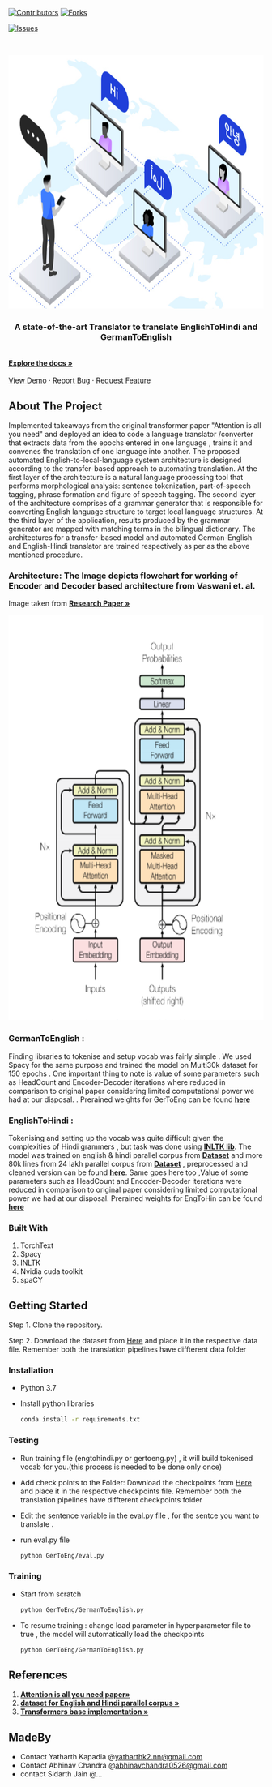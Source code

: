 <!--
*** Thanks for checking out the Best-README-Template. If you have a suggestion
*** that would make this better, please fork the repo and create a pull request
*** or simply open an issue with the tag "enhancement".
*** Thanks again! Now go create something AMAZING! :D
-->



<!-- PROJECT SHIELDS -->
<!--
*** I'm using markdown "reference style" links for readability.
*** Reference links are enclosed in brackets [ ] instead of parentheses ( ).
*** See the bottom of this document for the declaration of the reference variables
*** for contributors-url, forks-url, etc. This is an optional, concise syntax you may use.
*** https://www.markdownguide.org/basic-syntax/#reference-style-links
-->
[![Contributors][contributors-shield]][contributors-url]
[![Forks][forks-shield]][forks-url]
<!--[![Stargazers][stars-shield]][stars-url]-->
[![Issues][issues-shield]][issues-url]




<!-- PROJECT LOGO -->
<br />
<p align="center">
  <a href="https://github.com/yatharthk2/SPRECHEN">
    <img src="https://github.com/yatharthk2/SPRECHEN/blob/master/IVG/head_image.png" alt="Logo" width="1080" height="500">
  </a>

  <p align="center">
    <h3 align="center">A state-of-the-art Translator to translate EnglishToHindi and GermanToEnglish </h3>
    <br />
    <a href="https://github.com/yatharthk2/SPRECHEN"><strong>Explore the docs »</strong></a>
    <br />
    <br />
    <a href="https://github.com/yatharthk2/SPRECHEN/blob/master/result.jpg">View Demo</a>
    ·
    <a href="https://github.com/yatharthk2/SPRECHEN/issues">Report Bug</a>
    ·
    <a href="https://github.com/yatharthk2/SPRECHEN/issues">Request Feature</a>
  </p>
</p>

<!-- ABOUT THE PROJECT -->
## About The Project



Implemented takeaways from the original transformer paper "Attention is all you need" and deployed an idea to code a language translator /converter that extracts data from the epochs entered in one language  , trains it and convenes the translation of one language into another. 
The proposed automated English-to-local-language system architecture is designed according to the transfer-based approach to automating translation. At the first layer of the architecture is a natural language processing tool that performs morphological analysis: sentence tokenization, part-of-speech tagging, phrase formation and figure of speech tagging. The second layer of the architecture comprises of a grammar generator that is responsible for converting English language structure to target local language structures. At the 
third layer of the application, results produced by the grammar generator are mapped with matching terms in the bilingual dictionary. The  architectures  for a transfer-based 
model and automated German-English and English-Hindi translator are trained respectively as per as the above mentioned procedure. 

### Architecture: The Image depicts flowchart for working of Encoder and Decoder based architecture from Vaswani et. al.
Image taken from 
<a href="https://arxiv.org/pdf/1706.03762.pdf"><strong>Research Paper »</strong></a>

<img src="https://github.com/yatharthk2/SPRECHEN/blob/master/IVG/arch_image.png" alt="Logo" width="800" height="800">

### GermanToEnglish : 
Finding libraries to tokenise and setup vocab was fairly simple . We used Spacy for the same purpose and trained the model on Multi30k dataset for 150 epochs .
One important thing to note is 
value of some parameters such as HeadCount and Encoder-Decoder iterations where reduced in comparison to original paper 
considering limited computational power we had at our disposal.
. Prerained weights for GerToEng can be found 
<a href="https://drive.google.com/drive/folders/1Mqy2gOyDwlv-MeqNqAFeRnVsGg7obLYg?usp=sharing"><strong>here</strong></a>

### EnglishToHindi : 
Tokenising and setting up the vocab was quite difficult given the complexities of Hindi grammers , but task was done using 
<a href="https://github.com/goru001/inltk"><strong>INLTK lib</strong></a>.
The model was trained on english & hindi parallel corpus from 
<a href="https://www.kaggle.com/aiswaryaramachandran/hindienglish-corpora"><strong>Dataset</strong></a>
and more 80k lines from 24 lakh parallel corpus from 
<a href="http://lotus.kuee.kyoto-u.ac.jp/WAT/indic-multilingual/index.html"><strong>Dataset</strong></a> , preprocessed and cleaned version can be found 
<a href="https://drive.google.com/drive/folders/1ZezM4OWqsdPhYHQdbgmzaIP2BzDSNaKM?usp=sharing"><strong>here</strong></a>.
Same goes here too ,Value of some parameters such as HeadCount and Encoder-Decoder 
iterations were reduced in comparison to original paper considering limited computational power we had at our disposal.
Prerained weights for EngToHin can be found 
<a href="https://drive.google.com/drive/folders/1dtSJcRFfTNLR0x4VmKUR32vbRQUZejwg?usp=sharing"><strong>here</strong></a>

### Built With
1) TorchText
2) Spacy
3) INLTK
4) Nvidia cuda toolkit
5) spaCY



<!-- GETTING STARTED -->
## Getting Started

Step 1. Clone the repository.

Step 2. Download the dataset from <a href="https://drive.google.com/drive/folders/1ZezM4OWqsdPhYHQdbgmzaIP2BzDSNaKM?usp=sharing">Here</a> and place it in the respective data  file. Remember both the translation pipelines have diffterent data folder

### Installation

* Python 3.7
  
* Install python libraries
  ```sh
  conda install -r requirements.txt
  ```
### Testing
* Run training file (engtohindi.py or gertoeng.py) , it will build tokenised vocab for you.(this process is needed to be done only once) 

* Add check points to the Folder:
   Download the checkpoints from <a href="https://drive.google.com/drive/folders/1ZezM4OWqsdPhYHQdbgmzaIP2BzDSNaKM?usp=sharing">Here</a> and place it in the respective checkpoints   file. Remember both the translation pipelines have diffterent checkpoints folder
 
* Edit the sentence variable in the eval.py file , for the sentce you want to translate .
* run eval.py file 
  ```sh
  python GerToEng/eval.py
  ```
  

### Training

* Start from scratch
  ```sh
  python GerToEng/GermanToEnglish.py
  ```
* To resume training : change load parameter in hyperparameter file to true , the model will automatically load the checkpoints 
  ```sh
  python GerToEng/GermanToEnglish.py
  ```
<!-- CONTRIBUTING -->
## References
1. <a href="https://arxiv.org/abs/1706.03762"><strong>Attention is all you need  paper»</strong></a> 
3. <a href="https://analyticsindiamag.com/top-nlp-libraries-datasets-for-indian-languages/"><strong>dataset for English and Hindi parallel corpus »</strong></a> 
4. <a href="https://github.com/aladdinpersson/Machine-Learning-Collection/blob/master/ML/Pytorch/more_advanced/seq2seq_transformer/seq2seq_transformer.py"><strong>Transformers base implementation »</strong></a> 
<!-- CONTACT -->
## MadeBy
* Contact Yatharth Kapadia @yatharthk2.nn@gmail.com 
* Contact Abhinav Chandra @abhinavchandra0526@gmail.com
* contact Sidarth Jain @...




<!-- MARKDOWN LINKS & IMAGES -->
<!-- https://www.markdownguide.org/basic-syntax/#reference-style-links -->
[contributors-shield]: https://img.shields.io/github/contributors/yatharthk2/SPRECHEN?color=red&logo=github&logoColor=green&style=for-the-badge
[contributors-url]: https://github.com/yatharthk2/SPRECHEN/graphs/contributors
[forks-shield]: https://img.shields.io/github/forks/yatharthk2/sprechen?color=red&logo=github&logoColor=green&style=for-the-badge
[forks-url]: https://github.com/yatharthk2/Sprechen/network/members
<!--[stars-shield]: https://img.shields.io/github/stars/othneildrew/Best-README-Template.svg?style=for-the-badge-->
<!--[stars-url]: https://github.com/othneildrew/Best-README-Template/stargazers-->
[issues-shield]: https://img.shields.io/bitbucket/issues/yatharthk2/sprechen?color=red&logo=github&logoColor=green&style=for-the-badge
[issues-url]:https://github.com/yatharthk2/SPRECHEN/issues
